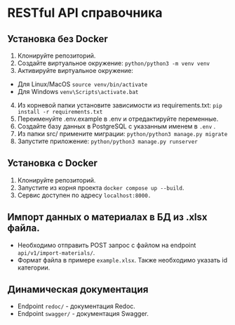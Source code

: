# RESTful API справочника

## Установка без Docker
1. Клонируйте репозиторий.
2. Создайте виртуальное окружение:
```python/python3 -m venv venv```
3. Активируйте виртуальное окружение:
* Для Linux/MacOS ```source venv/bin/activate```
* Для Windows ```venv\Scripts\activate.bat```
4. Из корневой папки установите зависимости из requirements.txt:
```pip install -r requirements.txt```
5. Переименуйте .env.example в .env и отредактируйте переменные.
6. Создайте базу данных в PostgreSQL с указанным именем в ```.env``` .
7. Из папки srс/ примените миграции:
```python/python3 manage.py migrate```
8. Запустите приложение:
```python/python3 manage.py runserver```

## Установка c Docker
1. Клонируйте репозиторий.
2. Запустите из корня проекта
```docker compose up --build```.
3. Сервис доступен по адресу ```localhost:8000.```


## Импорт данных о материалах в БД из .xlsx файла.
- Необходимо отправить POST запрос с файлом на endpoint ```api/v1/import-materials/```.
- Формат файла в примере ```example.xlsx```. Также необходимо указать id категории.

## Динамическая документация
- Endpoint `redoc/` - документация Redoc.
- Endpoint `swagger/` - документация Swagger.
